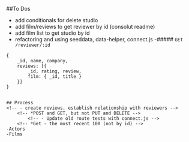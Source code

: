 ##To Dos

- add conditionals for delete studio
- add film/reviews to get reviewer by id (consolut readme)
- add film list to get studio by id
- refactoring and using seeddata, data-helper, connect.js
-##### `GET /reviewer/:id`

```
{
    _id, name, company,
    reviews: [{
        _id, rating, review,
        film: { _id, title }
    }]
}


## Process
<!-- - create reviews, establish relationship with reviewers -->
    <!-- *POST and GET, but not PUT and DELETE -->
        <!-- - Update old route tests with connect.js -->
    <!-- *Get - the most recent 100 (not by id) -->
-Actors
-Films


